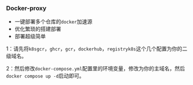 ### Docker-proxy

- 一键部署多个仓库的`docker`加速源
- 优化繁琐的搭建部署
- 部署超级简单



1：请先将`k8sgcr`，`ghcr`，`gcr`，`dockerhub`，`registryk8s`这个几个配置为你的二级域名。

2：然后修改`docker-compose.yml`配置里的环境变量，修改为你的主域名，然后`docker compose up -d`启动即可。
